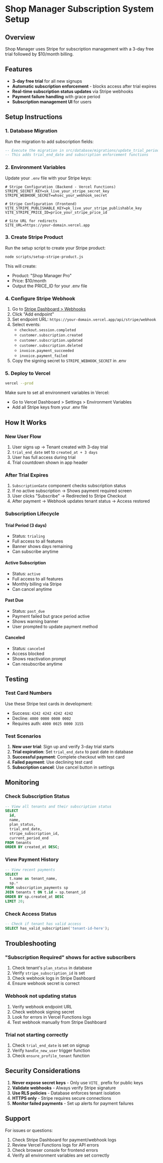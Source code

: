 # Shop Manager Subscription System Setup

## Overview
Shop Manager uses Stripe for subscription management with a 3-day free trial followed by $10/month billing.

## Features
- **3-day free trial** for all new signups
- **Automatic subscription enforcement** - blocks access after trial expires
- **Real-time subscription status updates** via Stripe webhooks
- **Payment failure handling** with grace period
- **Subscription management UI** for users

## Setup Instructions

### 1. Database Migration
Run the migration to add subscription fields:
```sql
-- Execute the migration in src/database/migrations/update_trial_period.sql
-- This adds trial_end_date and subscription enforcement functions
```

### 2. Environment Variables
Update your `.env` file with your Stripe keys:
```env
# Stripe Configuration (Backend - Vercel Functions)
STRIPE_SECRET_KEY=sk_live_your_stripe_secret_key
STRIPE_WEBHOOK_SECRET=whsec_your_webhook_secret

# Stripe Configuration (Frontend)
VITE_STRIPE_PUBLISHABLE_KEY=pk_live_your_stripe_publishable_key
VITE_STRIPE_PRICE_ID=price_your_stripe_price_id

# Site URL for redirects
SITE_URL=https://your-domain.vercel.app
```

### 3. Create Stripe Product
Run the setup script to create your Stripe product:
```bash
node scripts/setup-stripe-product.js
```

This will create:
- Product: "Shop Manager Pro"
- Price: $10/month
- Output the PRICE_ID for your .env file

### 4. Configure Stripe Webhook
1. Go to [Stripe Dashboard > Webhooks](https://dashboard.stripe.com/webhooks)
2. Click "Add endpoint"
3. Set endpoint URL: `https://your-domain.vercel.app/api/stripe/webhook`
4. Select events:
   - `checkout.session.completed`
   - `customer.subscription.created`
   - `customer.subscription.updated`
   - `customer.subscription.deleted`
   - `invoice.payment_succeeded`
   - `invoice.payment_failed`
5. Copy the signing secret to `STRIPE_WEBHOOK_SECRET` in .env

### 5. Deploy to Vercel
```bash
vercel --prod
```

Make sure to set all environment variables in Vercel:
- Go to Vercel Dashboard > Settings > Environment Variables
- Add all Stripe keys from your .env file

## How It Works

### New User Flow
1. User signs up → Tenant created with 3-day trial
2. `trial_end_date` set to `created_at + 3 days`
3. User has full access during trial
4. Trial countdown shown in app header

### After Trial Expires
1. `SubscriptionGate` component checks subscription status
2. If no active subscription → Shows payment required screen
3. User clicks "Subscribe" → Redirected to Stripe Checkout
4. After payment → Webhook updates tenant status → Access restored

### Subscription Lifecycle

#### Trial Period (3 days)
- Status: `trialing`
- Full access to all features
- Banner shows days remaining
- Can subscribe anytime

#### Active Subscription
- Status: `active`
- Full access to all features
- Monthly billing via Stripe
- Can cancel anytime

#### Past Due
- Status: `past_due`
- Payment failed but grace period active
- Shows warning banner
- User prompted to update payment method

#### Canceled
- Status: `canceled`
- Access blocked
- Shows reactivation prompt
- Can resubscribe anytime

## Testing

### Test Card Numbers
Use these Stripe test cards in development:
- Success: `4242 4242 4242 4242`
- Decline: `4000 0000 0000 0002`
- Requires auth: `4000 0025 0000 3155`

### Test Scenarios
1. **New user trial**: Sign up and verify 3-day trial starts
2. **Trial expiration**: Set `trial_end_date` to past date in database
3. **Successful payment**: Complete checkout with test card
4. **Failed payment**: Use declining test card
5. **Subscription cancel**: Use cancel button in settings

## Monitoring

### Check Subscription Status
```sql
-- View all tenants and their subscription status
SELECT 
  id,
  name,
  plan_status,
  trial_end_date,
  stripe_subscription_id,
  current_period_end
FROM tenants
ORDER BY created_at DESC;
```

### View Payment History
```sql
-- View recent payments
SELECT 
  t.name as tenant_name,
  sp.*
FROM subscription_payments sp
JOIN tenants t ON t.id = sp.tenant_id
ORDER BY sp.created_at DESC
LIMIT 20;
```

### Check Access Status
```sql
-- Check if tenant has valid access
SELECT has_valid_subscription('tenant-id-here');
```

## Troubleshooting

### "Subscription Required" shows for active subscribers
1. Check tenant's `plan_status` in database
2. Verify `stripe_subscription_id` is set
3. Check webhook logs in Stripe Dashboard
4. Ensure webhook secret is correct

### Webhook not updating status
1. Verify webhook endpoint URL
2. Check webhook signing secret
3. Look for errors in Vercel Functions logs
4. Test webhook manually from Stripe Dashboard

### Trial not starting correctly
1. Check `trial_end_date` is set on signup
2. Verify `handle_new_user` trigger function
3. Check `ensure_profile_tenant` function

## Security Considerations

1. **Never expose secret keys** - Only use `VITE_` prefix for public keys
2. **Validate webhooks** - Always verify Stripe signature
3. **Use RLS policies** - Database enforces tenant isolation
4. **HTTPS only** - Stripe requires secure connections
5. **Monitor failed payments** - Set up alerts for payment failures

## Support

For issues or questions:
1. Check Stripe Dashboard for payment/webhook logs
2. Review Vercel Functions logs for API errors
3. Check browser console for frontend errors
4. Verify all environment variables are set correctly